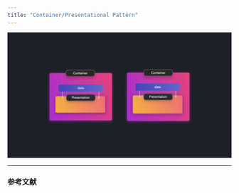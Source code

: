```yaml
---
title: "Container/Presentational Pattern"
---
```


![](/images/presentational-container-1280w.jpg)

---

### 参考文献
